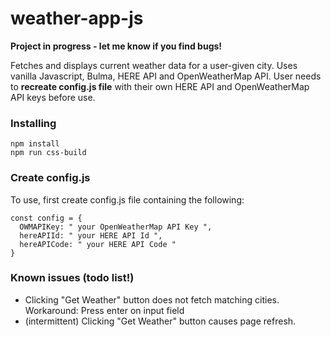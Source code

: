 # weather-app-js
**Project in progress - let me know if you find bugs!**

Fetches and displays current weather data for a user-given city. Uses vanilla Javascript, Bulma, HERE API and OpenWeatherMap API. User needs to **recreate config.js file** with their own HERE API and OpenWeatherMap API keys before use.


### Installing

```
npm install
npm run css-build
```

### Create config.js
To use, first create config.js file containing the following:

```
const config = {
  OWMAPIKey: " your OpenWeatherMap API Key ",
  hereAPIId: " your HERE API Id ",
  hereAPICode: " your HERE API Code "
}
```

### Known issues (todo list!)
* Clicking "Get Weather" button does not fetch matching cities. Workaround: Press enter on input field 
* (intermittent) Clicking "Get Weather" button causes page refresh.
